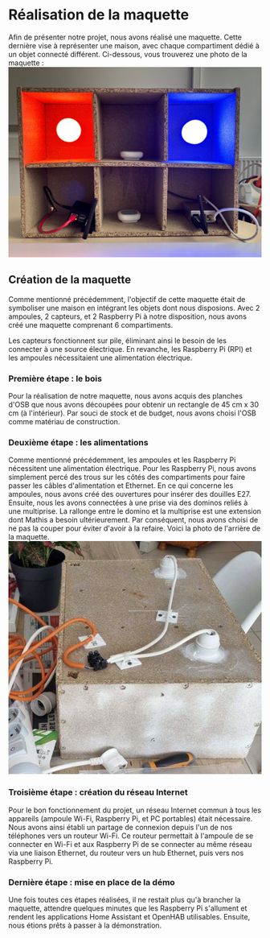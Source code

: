 # Réalisation de la maquette

Afin de présenter notre projet, nous avons réalisé une maquette. Cette dernière vise à représenter une maison, avec chaque compartiment dédié à un objet connecté différent. Ci-dessous, vous trouverez une photo de la maquette :
![](./imgs/photo_maquette.jpg)


## Création de la maquette

Comme mentionné précédemment, l'objectif de cette maquette était de symboliser une maison en intégrant les objets dont nous disposions. Avec 2 ampoules, 2 capteurs, et 2 Raspberry Pi à notre disposition, nous avons créé une maquette comprenant 6 compartiments.

Les capteurs fonctionnent sur pile, éliminant ainsi le besoin de les connecter à une source électrique. En revanche, les Raspberry Pi (RPI) et les ampoules nécessitaient une alimentation électrique.

### Première étape : le bois

Pour la réalisation de notre maquette, nous avons acquis des planches d'OSB que nous avons découpées pour obtenir un rectangle de 45 cm x 30 cm (à l'intérieur). Par souci de stock et de budget, nous avons choisi l'OSB comme matériau de construction.

### Deuxième étape : les alimentations

Comme mentionné précédemment, les ampoules et les Raspberry Pi nécessitent une alimentation électrique. Pour les Raspberry Pi, nous avons simplement percé des trous sur les côtés des compartiments pour faire passer les câbles d'alimentation et Ethernet. En ce qui concerne les ampoules, nous avons créé des ouvertures pour insérer des douilles E27. Ensuite, nous les avons connectées à une prise via des dominos reliés à une multiprise. La rallonge entre le domino et la multiprise est une extension dont Mathis a besoin ultérieurement. Par conséquent, nous avons choisi de ne pas la couper pour éviter d'avoir à la refaire. Voici la photo de l'arrière de la maquette.
![](./imgs/dos_maquette.jpg)

### Troisième étape : création du réseau Internet

Pour le bon fonctionnement du projet, un réseau Internet commun à tous les appareils (ampoule Wi-Fi, Raspberry Pi, et PC portables) était nécessaire. Nous avons ainsi établi un partage de connexion depuis l'un de nos téléphones vers un routeur Wi-Fi. Ce routeur permettait à l'ampoule de se connecter en Wi-Fi et aux Raspberry Pi de se connecter au même réseau via une liaison Ethernet, du routeur vers un hub Ethernet, puis vers nos Raspberry Pi.

### Dernière étape : mise en place de la démo

Une fois toutes ces étapes réalisées, il ne restait plus qu'à brancher la maquette, attendre quelques minutes que les Raspberry Pi s'allument et rendent les applications Home Assistant et OpenHAB utilisables. Ensuite, nous étions prêts à passer à la démonstration.
